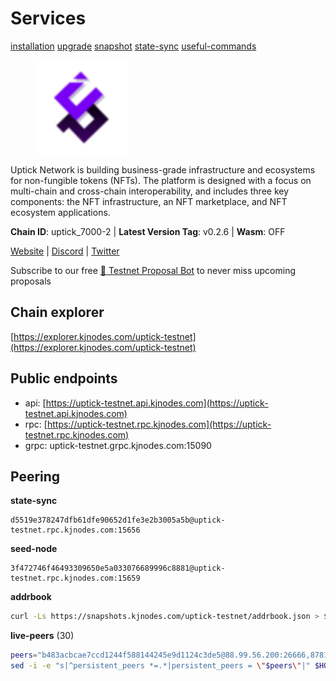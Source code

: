 # Services

[installation](./installation/ "mention") [upgrade](./upgrade/ "mention") [snapshot](./snapshot/ "mention") [state-sync](./state-sync/ "mention") [useful-commands](./useful-commands/ "mention")

<figure><img src="https://raw.githubusercontent.com/kj89/cosmos-images/main/logos/uptick.png" width="150" alt=""><figcaption></figcaption></figure>

Uptick Network is building business-grade infrastructure and  ecosystems for non-fungible tokens (NFTs). The platform is  designed with a focus on multi-chain and cross-chain interoperability,  and includes three key components: the NFT infrastructure, an NFT  marketplace, and NFT ecosystem applications.

**Chain ID**: uptick_7000-2 | **Latest Version Tag**: v0.2.6 | **Wasm**: OFF

[Website](https://uptick.network) | [Discord](https://discord.gg/UzeHS7fu5H) | [Twitter](https://twitter.com/uptickproject)



Subscribe to our free [🤖 Testnet Proposal Bot](https://t.me/kjnodes_testnet_proposal_bot) to never miss upcoming proposals


## Chain explorer
[https://explorer.kjnodes.com/uptick-testnet](https://explorer.kjnodes.com/uptick-testnet)

## Public endpoints

* api: [https://uptick-testnet.api.kjnodes.com](https://uptick-testnet.api.kjnodes.com)
* rpc: [https://uptick-testnet.rpc.kjnodes.com](https://uptick-testnet.rpc.kjnodes.com)
* grpc: uptick-testnet.grpc.kjnodes.com:15090

## Peering

**state-sync**

```text
d5519e378247dfb61dfe90652d1fe3e2b3005a5b@uptick-testnet.rpc.kjnodes.com:15656
```

**seed-node**

```text
3f472746f46493309650e5a033076689996c8881@uptick-testnet.rpc.kjnodes.com:15659
```

**addrbook**
```bash
curl -Ls https://snapshots.kjnodes.com/uptick-testnet/addrbook.json > $HOME/.uptickd/config/addrbook.json
```

**live-peers** (30)
```bash
peers="b483acbcae7ccd1244f588144245e9d1124c3de5@88.99.56.200:26666,878101ab9ad2402bfd700a3da58223778461c753@185.245.182.152:26656,9b7b2fb9d1416f9feadf5a58b29de0bc150d974d@65.109.89.5:30656,b9d3fe835ded0b93c39befad43fb3c4964ae740f@91.195.101.100:26656,d5519e378247dfb61dfe90652d1fe3e2b3005a5b@65.109.68.190:15656,52cdb51fe8692dea11de23b8c97c9d947a6eb1c2@51.222.44.116:10656,1c66685cbf5c8dc0a739eb57c896d35eb2eed17c@65.109.50.106:28656,0afb5ce897e69eec34fb32bf87f4a2f93f79e0b3@65.109.65.210:30656,6a775f6034f64827a6220de07b1ad344284bbf51@194.163.155.84:46656,af5262526a0800a29a0a7194e1488a9fa62d0005@195.3.223.208:26656,7849e4320385434b0828a3e0206a3b69767393f6@65.109.91.227:26656,7a4f1c0baa2ff31c02163fb658c4eb8d119193c7@95.214.52.173:18656,7831b5c5cc90fa95ea99a0cea5d1ad07dfcc7b9c@185.245.183.187:26656,e24bde7fe207160442fe6b93ee376a739def5757@51.222.248.153:26656,ecd9cdd6c326999926c455b2a821c0d01c7c3755@5.9.147.185:21656,0148cb2bb6b646cb147b1651ad503fcf9abfc652@107.155.98.194:36656,d8777278648d8fc93800692a8b96a7f104df4f9a@194.163.135.127:26656,be823fc2f0e81ac3003ec20eba05bd963c0f3aac@95.217.4.62:26656,174a57a0d4b914b5a9823a5f3f47ae4b06d9809e@65.108.206.118:60956,1bb6d67af0dd1d452e294e9df430d07bccefe502@185.215.167.241:26656,eb5a3112a64944e2bd701ff8aa99ab95209c6310@185.198.27.110:26656,a818920590d15226a206ec4c73b1c5c20c56a435@65.21.134.202:26666,06a01cf2b117792feee0923a6314662c4e407d2b@65.109.68.51:26656,5739ae6fab71ec95fb3112f4d1ea2845782fa9f7@54.92.137.6:26656,3edfe380f7eff0658582c158f2eecebae2e0fed7@213.239.213.179:26656,b9e0210809b9dfc9cd299c6e83116d7fa45c6e27@65.109.68.93:46656,8eaa8bc68e79a3c9b2037f4f675985cdbb1657e4@65.109.136.251:26656,2c952455a0e425081b54855091ab84c1fe73c4bc@65.108.231.124:10656,6af07daddb8a57c01d05d8c0894f8293a41090d0@185.245.183.122:26656,2298edffe9306e4d9370233c1d29dab567829095@144.91.78.28:26656"
sed -i -e "s|^persistent_peers *=.*|persistent_peers = \"$peers\"|" $HOME/.uptickd/config/config.toml
```

